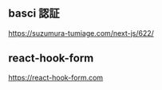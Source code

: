 ## basci 認証

https://suzumura-tumiage.com/next-js/622/

## react-hook-form

https://react-hook-form.com
